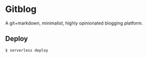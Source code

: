 # Gitblog
A git+markdown, minimalist, highly opinionated blogging platform.

## Deploy

```bash
$ serverless deploy
```
